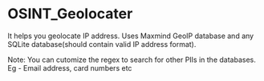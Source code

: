 # OSINT_Geolocater
It helps you geolocate IP address. Uses Maxmind GeoIP database and any SQLite database(should contain valid IP address format).

Note: You can cutomize the regex to search for other PIIs in the databases. Eg - Email address, card numbers etc
